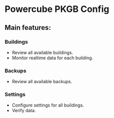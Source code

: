 # Powercube PKGB Config

## Main features:

### Buildings
* Review all available buildings.
* Monitor realtime data for each building.

### Backups
* Review all available backups.

### Settings
* Configure settings for all buildings.
* Verify data.

